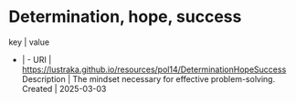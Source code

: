 # Determination, hope, success

key | value
- | -
URI | https://lustraka.github.io/resources/pol14/DeterminationHopeSuccess
Description | The mindset necessary for effective problem-solving.
Created | 2025-03-03

